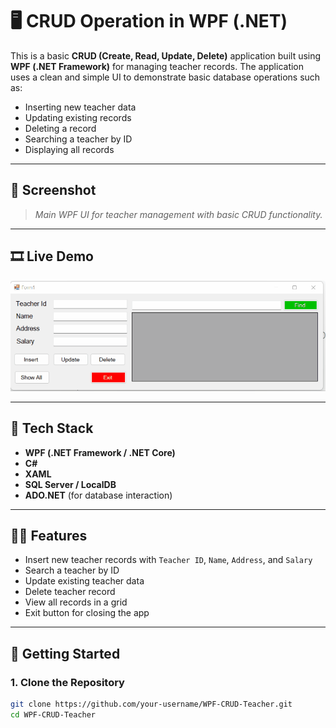 # 🖥️ CRUD Operation in WPF (.NET)

This is a basic **CRUD (Create, Read, Update, Delete)** application built using **WPF (.NET Framework)** for managing teacher records. The application uses a clean and simple UI to demonstrate basic database operations such as:

- Inserting new teacher data
- Updating existing records
- Deleting a record
- Searching a teacher by ID
- Displaying all records

---

## 📸 Screenshot

> *Main WPF UI for teacher management with basic CRUD functionality.*

---

## 🎞️ Live Demo

![CRUD Operation in WPF](./WPF_CURD.gif)

---

## 🧰 Tech Stack

- **WPF (.NET Framework / .NET Core)**
- **C#**
- **XAML**
- **SQL Server / LocalDB**
- **ADO.NET** (for database interaction)

---

## 🧑‍💻 Features

- Insert new teacher records with `Teacher ID`, `Name`, `Address`, and `Salary`
- Search a teacher by ID
- Update existing teacher data
- Delete teacher record
- View all records in a grid
- Exit button for closing the app

---

## 🚀 Getting Started

### 1. Clone the Repository

```bash
git clone https://github.com/your-username/WPF-CRUD-Teacher.git
cd WPF-CRUD-Teacher
